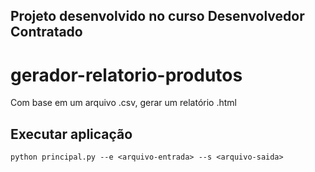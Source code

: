 ## Projeto desenvolvido no curso Desenvolvedor Contratado

# gerador-relatorio-produtos
Com base em um arquivo .csv, gerar um relatório .html


## Executar aplicação
```
python principal.py --e <arquivo-entrada> --s <arquivo-saida>
```
